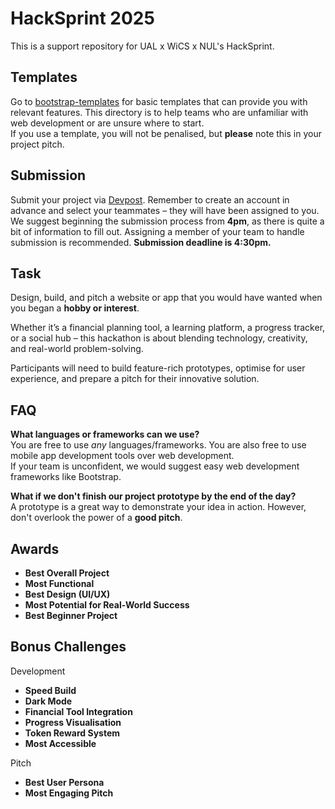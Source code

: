 # HackSprint 2025

This is a support repository for UAL x WiCS x NUL's HackSprint.

## Templates

Go to [bootstrap-templates](https://github.com/hm2412/HackSprint25/blob/main/bootstrap-templates) for basic templates that can provide you with relevant features. This directory is to help teams who are unfamiliar with web development or are unsure where to start.  
If you use a template, you will not be penalised, but **please** note this in your project pitch.  

## Submission
Submit your project via [Devpost](https://hacksprint-25.devpost.com/). Remember to create an account in advance and select your teammates – they will have been assigned to you.  
We suggest beginning the submission process from **4pm**, as there is quite a bit of information to fill out. Assigning a member of your team to handle submission is recommended. **Submission deadline is 4:30pm.**

## Task

Design, build, and pitch a website or app that you would have wanted when you began a **hobby or interest**.  

Whether it’s a financial planning tool, a learning platform, a progress tracker, or a social hub – this hackathon is about blending technology, creativity, and real-world problem-solving.  

Participants will need to build feature-rich prototypes, optimise for user experience, and prepare a pitch for their innovative solution. 

## FAQ

**What languages or frameworks can we use?**  
You are free to use *any* languages/frameworks. You are also free to use mobile app development tools over web development.  
If your team is unconfident, we would suggest easy web development frameworks like Bootstrap.
  
**What if we don't finish our project prototype by the end of the day?**  
A prototype is a great way to demonstrate your idea in action. However, don't overlook the power of a **good pitch**.  

## Awards

* **Best Overall Project** 
* **Most Functional**
* **Best Design (UI/UX)**
* **Most Potential for Real-World Success**
* **Best Beginner Project**

## Bonus Challenges
Development
* **Speed Build** 
* **Dark Mode**
* **Financial Tool Integration**
* **Progress Visualisation**
* **Token Reward System**  
* **Most Accessible**  

Pitch  
* **Best User Persona**
* **Most Engaging Pitch**

